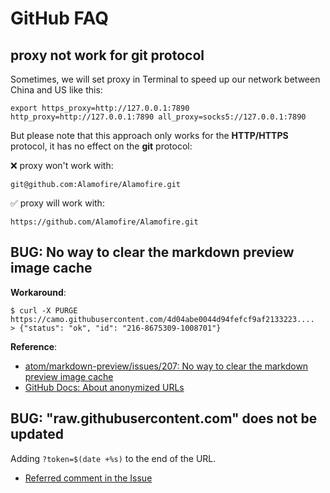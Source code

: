 # GitHub FAQ

## proxy not work for git protocol

Sometimes, we will set proxy in Terminal to speed up our network between China and US like this:

```console
export https_proxy=http://127.0.0.1:7890 http_proxy=http://127.0.0.1:7890 all_proxy=socks5://127.0.0.1:7890
```

But please note that this approach only works for the **HTTP/HTTPS** protocol, it has no effect on the **git** protocol:

❌ proxy won't work with:

```plaintext
git@github.com:Alamofire/Alamofire.git
```

✅ proxy will work with:

```plaintext
https://github.com/Alamofire/Alamofire.git 
```

## BUG: No way to clear the markdown preview image cache

**Workaround**:

```console
$ curl -X PURGE https://camo.githubusercontent.com/4d04abe0044d94fefcf9af2133223....
> {"status": "ok", "id": "216-8675309-1008701"}
```

**Reference**:

- [atom/markdown-preview/issues/207: No way to clear the markdown preview image cache](https://github.com/atom/markdown-preview/issues/207#issuecomment-261716706)
- [GitHub Docs: About anonymized URLs](https://docs.github.com/en/authentication/keeping-your-account-and-data-secure/about-anonymized-urls)

## BUG: "raw.githubusercontent.com" does not be updated

Adding `?token=$(date +%s)` to the end of the URL.

- [Referred comment in the Issue](https://github.com/orgs/community/discussions/46758#discussioncomment-6078032)
